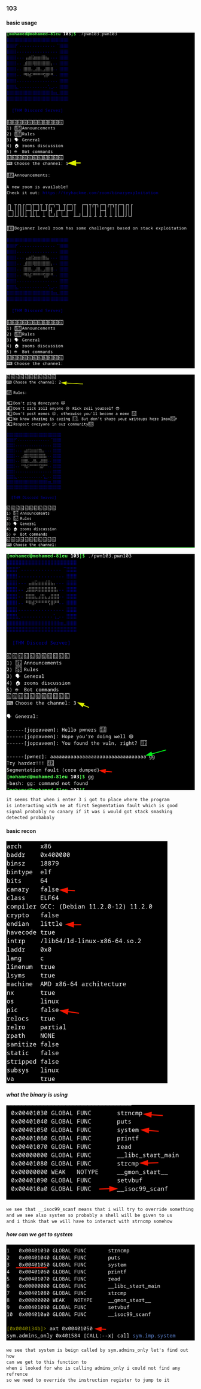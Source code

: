 ### 103

#### basic usage
![](./pics/usage1.png)

![](./pics/usage2.png)

![](./pics/usage3.png)


````
it seems that when i enter 3 i got to place where the program
is interacting with me at first Segmentation fault which is good
signal probably no canary if it was i would got stack smashing
detected probabaly
````

#### basic recon

![](./pics/basic_recon.png)

#### *what the binary is using*

![](./pics/imports.png)

````
we see that __isoc99_scanf means that i will try to override something
and we see also system so probably a shell will be given to us
and i think that we will have to interact with strncmp somehow
````

#### *how can we get to system*
![](./pics/system_trace1.png)

````
we see that system is beign called by sym.admins_only let's find out how
can we get to this function to
when i looked for who is calling admins_only i could not find any refrence
so we need to override the instruction register to jump to it
````
